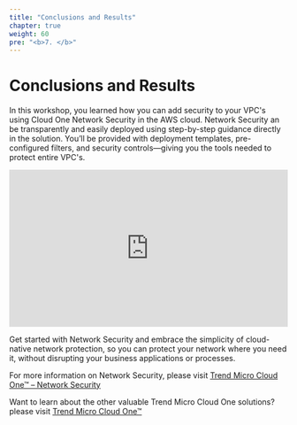 ```yaml
---
title: "Conclusions and Results"
chapter: true
weight: 60
pre: "<b>7. </b>"
---
```


# Conclusions and Results

In this workshop, you learned how you can add security to your VPC's using Cloud One Network Security in the AWS cloud. Network Security an be transparently and easily deployed using step-by-step guidance directly in the solution. You’ll be provided with deployment templates, pre-configured filters, and security controls—giving you the tools needed to protect entire VPC's.

<div style="width:100%"><div style="height:0;padding-bottom:56.25%;position:relative;width:100%"><iframe allowfullscreen="" frameBorder="0" height="100%" src="https://giphy.com/embed/iImpuBpggDgmivukw2/video" style="left:0;position:absolute;top:0" width="100%"></iframe></div></div>

Get started with Network Security and embrace the simplicity of cloud-native network protection, so you can protect your network where you need it, without disrupting your business applications or processes.

For more information on Network Security, please visit [Trend Micro Cloud One™ – Network Security](https://www.trendmicro.com/en_ae/business/products/hybrid-cloud/cloud-one-network-security.html)

Want to learn about the other valuable Trend Micro Cloud One solutions? please visit [Trend Micro Cloud One™](https://www.trendmicro.com/cloudone)